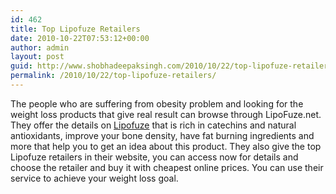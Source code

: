```yaml
---
id: 462
title: Top Lipofuze Retailers
date: 2010-10-22T07:53:12+00:00
author: admin
layout: post
guid: http://www.shobhadeepaksingh.com/2010/10/22/top-lipofuze-retailers/
permalink: /2010/10/22/top-lipofuze-retailers/
---
```

The people who are suffering from obesity problem and looking for the weight loss products that give real result can browse through LipoFuze.net. They offer the details on [Lipofuze](http://www.lipofuze.net/) that is rich in catechins and natural antioxidants, improve your bone density, have fat burning ingredients and more that help you to get an idea about this product. They also give the top Lipofuze retailers in their website, you can access now for details and choose the retailer and buy it with cheapest online prices. You can use their service to achieve your weight loss goal.